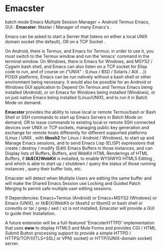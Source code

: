 # Emacster
batch mode Emacs Multiple Session Manager + Android Termux Emacs,  GUI :
 **Emacster**: Master / Manager of many Emacs&apos;s .

Emacs can be asked to start a Server that listens on either a local UNIX
domain socket (the default), OR on a TCP Socket .

On Android, there is Termux, and Emacs for Termux; in order to use it,
you must switch to the Termux window and run the 'emacs' command
in the terminal window.
On Windows, there is Emacs for Windows, and MSYS2 / Cygwin bash shell,
and Emacs can also listen on a TCP socket for Elisp code to run, and of course
on ("UNIX" : (Linux / BSD / Solaris / AIX ...)) POSIX platforms, 
Emacs can be run natively without a bash shell or other environment being necessary.
It would also be possible for an Android or Windows GUI application to Depend On
Termux and Termux Emacs being installed (Android), or on Emacs for Windows being
installed (Windows), or on just native Emacs being installed (Linux/UNIX), and to run
it in Batch Mode on demand.

**Emacster** provides the ability to issue  local or remote Termux/bash or Bash Shell
or SSH commands to start up Emacs Servers in Batch Mode on demand, OR to issue 
commands to existing local or remote SSH connected devices over UNIX or TCP 
sockets, managing public key  generation and exchange for remote hosts differently
for different supported platforms (Linux / UNIX , with **libssh2** for Linux / Android / Windows),
to start up and Manage Emacs sessions, and to send Emacs Lisp (ELISP) expressions that 
create / destroy / modify (Edit)  Emacs Buffers in those instances, and can Display
lists of Buffers, Buffers, and WebKit HTML Renderings of HTML Buffers, if **lib${X}WebKit**
is installed, to enable WYSIWYG HTML5 Editing , and which is able to start up / shutdown / query
the status of those running instances , query their buffer lists, etc.

Emacster will detect when  Multiple Users are editing the same buffer and will make the Shared Emacs
Session use Locking and Guided Patch Merging to permit safe multiple user editing sessions.

If Dependencies: Emacs+Termux (Android) or Emacs+MSYS2 (Windows) or Emacs (UNIX), or lib${X}WebKit 
or libssh2 or libxml2 or bash shell or coreutils or tar / grep / sed / xz is not installed, 
Emacster will provide a GUI to guide their Installation.

A future extension will be a full-featured 'EmacsterHTTPD' implementation that uses **eww** to display
HTML5 and Mule Forms and provides CGI / HTML Submit Button processing support to provide a simple
HTTPD / HTTPS/TCP/(((TLS+SSL) or VPN) socket) or HTTP/(UNIX-domain socket) server.
